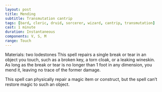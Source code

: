 ```yaml
---
layout: post
title: Mending
subtitle: Transmutation cantrip
tags: [bard, cleric, druid, sorcerer, wizard, cantrip, transmutation]
cast: 1 minute
duration: Instantaneous
components: V, S, M
range: Touch
---
```

Materials: two lodestones
This spell repairs a single break or tear in an object you touch, such as a broken key, a torn cloak, or a leaking wineskin. As long as the break or tear is no longer than 1 foot in any dimension, you mend it, leaving no trace of the former damage.

This spell can physically repair a magic item or construct, but the spell can’t restore magic to such an object.